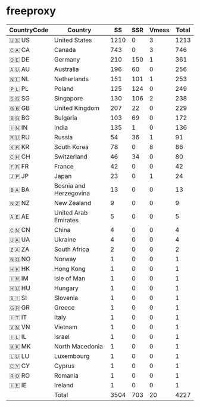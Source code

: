 # freeproxy

|CountryCode|Country|SS|SSR|Vmess|Total|
|  ----  | ----  |  ----  | ----  |  ----  | ----  |
|🇺🇸 US|United States|1210|0|3|1213|
|🇨🇦 CA|Canada|743|0|3|746|
|🇩🇪 DE|Germany|210|150|1|361|
|🇦🇺 AU|Australia|196|60|0|256|
|🇳🇱 NL|Netherlands|151|101|1|253|
|🇵🇱 PL|Poland|125|124|0|249|
|🇸🇬 SG|Singapore|130|106|2|238|
|🇬🇧 GB|United Kingdom|207|22|0|229|
|🇧🇬 BG|Bulgaria|103|69|0|172|
|🇮🇳 IN|India|135|1|0|136|
|🇷🇺 RU|Russia|54|36|1|91|
|🇰🇷 KR|South Korea|78|0|8|86|
|🇨🇭 CH|Switzerland|46|34|0|80|
|🇫🇷 FR|France|42|0|0|42|
|🇯🇵 JP|Japan|23|0|1|24|
|🇧🇦 BA|Bosnia and Herzegovina|13|0|0|13|
|🇳🇿 NZ|New Zealand|9|0|0|9|
|🇦🇪 AE|United Arab Emirates|5|0|0|5|
|🇨🇳 CN|China|4|0|0|4|
|🇺🇦 UA|Ukraine|4|0|0|4|
|🇿🇦 ZA|South Africa|2|0|0|2|
|🇳🇴 NO|Norway|1|0|0|1|
|🇭🇰 HK|Hong Kong|1|0|0|1|
|🇮🇲 IM|Isle of Man|1|0|0|1|
|🇭🇺 HU|Hungary|1|0|0|1|
|🇸🇮 SI|Slovenia|1|0|0|1|
|🇬🇷 GR|Greece|1|0|0|1|
|🇮🇹 IT|Italy|1|0|0|1|
|🇻🇳 VN|Vietnam|1|0|0|1|
|🇮🇱 IL|Israel|1|0|0|1|
|🇲🇰 MK|North Macedonia|1|0|0|1|
|🇱🇺 LU|Luxembourg|1|0|0|1|
|🇨🇾 CY|Cyprus|1|0|0|1|
|🇷🇴 RO|Romania|1|0|0|1|
|🇮🇪 IE|Ireland|1|0|0|1|
||Total|3504|703|20|4227|
